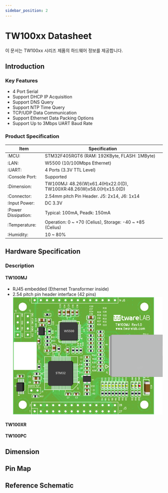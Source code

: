 ```yaml
---
sidebar_position: 2
---
```

# TW100xx Datasheet

이 문서는 TW100xx 시리즈 제품의 하드웨어 정보를 제공합니다.

## Introduction
### Key Features
- 4 Port Serial
- Support DHCP IP Acquisition
- Support DNS Query
- Support NTP Time Query
- TCP/UDP Data Communication
- Support Ethernet Data Packing Options
- Support Up to 3Mbps UART Baud Rate
### Product Specification
| Item | Specification |
|------|---------------|
|:MCU:| STM32F405RGT6 (RAM: 192KByte, FLASH: 1MByte) |
|:LAN:| W5500 (10/100Mbps Ethernet) |
|:UART:| 4 Ports (3.3V TTL Level) |
|:Console Port:| Supported |
|:Dimension:| TW100MJ: 48.26(W)x61.4(H)x22.0(D), TW100XR:48.26(W)x58.0(H)x15.0(D)|
|:Connector:|2.54mm pitch Pin Header. J5: 2x14, J6: 1x14 |
|:Input Power:| DC 3.3V |
|:Power Dissipation:| Typical: 100mA, Peadk: 150mA |
|:Temperature:| Operation: 0 ~ +70 (Celius), Storage: -40 ~ +85 (Celius)
|:Humidity:| 10 ~ 80% |

## Hardware Specification
### Description
#### TW100MJ
- RJ45 embedded (Ethernet Transformer inside)
- 2.54 pitch pin header interface (42 pins)
![TW100MJ](./img/tw100mj-layout.png)
#### TW100XR
#### TW100PC

## Dimension

## Pin Map

## Reference Schematic